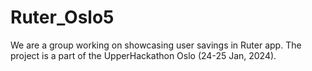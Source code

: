 # Ruter_Oslo5
We are a group working on showcasing user savings in Ruter app. The project is a part of the UpperHackathon Oslo (24-25 Jan, 2024).
